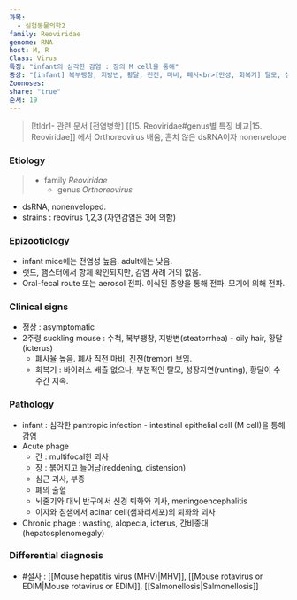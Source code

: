```yaml
---
과목:
  - 실험동물의학2
family: Reoviridae
genome: RNA
host: M, R
Class: Virus
특징: "infant의 심각한 감염 : 장의 M cell을 통해"
증상: "[infant] 복부팽창, 지방변, 황달, 진전, 마비, 폐사<br>[만성, 회복기] 탈모, 성장지연, 황달<br>[급성] 간 괴사, 심근 괴사, 폐출혈, 신경퇴화, 이자와 침샘 세포 퇴화 등"
Zoonoses: 
share: "true"
순서: 19
---
```

>[!tldr]- 관련 문서
>[전염병학] [[15. Reoviridae#genus별 특징 비교|15. Reoviridae]] 에서 Orthoreovirus 배움, 흔치 않은 dsRNA이자 nonenvelope
### Etiology
>- family *Reoviridae*
>	- genus *Orthoreovirus*

- dsRNA, nonenveloped.
- strains : reovirus 1,2,3 (자연감염은 3에 의함)

### Epizootiology
- infant mice에는 전염성 높음. adult에는 낮음.
- 랫드, 햄스터에서 항체 확인되지만, 감염 사례 거의 없음.
- Oral-fecal route 또는 aerosol 전파. 이식된 종양을 통해 전파. 모기에 의해 전파.
### Clinical signs
- 정상 : asymptomatic
- 2주령 suckling mouse : 수척, 복부팽창, 지방변(steatorrhea) - oily hair, 황달(icterus)
	- 폐사율 높음. 폐사 직전 마비, 진전(tremor) 보임.
	- 회복기 : 바이러스 배출 없으나, 부분적인 탈모, 성장지연(runting), 황달이 수 주간 지속.
### Pathology
- infant : 심각한 pantropic infection - intestinal epithelial cell (M cell)을 통해 감염
- Acute phage
	- 간 : multifocal한 괴사
	- 장 : 붉어지고 늘어남(reddening, distension)
	- 심근 괴사, 부종
	- 폐의 출혈
	- 뇌줄기와 대뇌 반구에서 신경 퇴화와 괴사, meningoencephalitis
	- 이자와 침샘에서 acinar cell(샘꽈리세포)의 퇴화와 괴사
- Chronic phage : wasting, alopecia, icterus, 간비종대(hepatosplenomegaly)

### Differential diagnosis
- #설사 : [[Mouse hepatitis virus (MHV)|MHV]], [[Mouse rotavirus or EDIM|Mouse rotavirus or EDIM]], [[Salmonellosis|Salmonellosis]]

